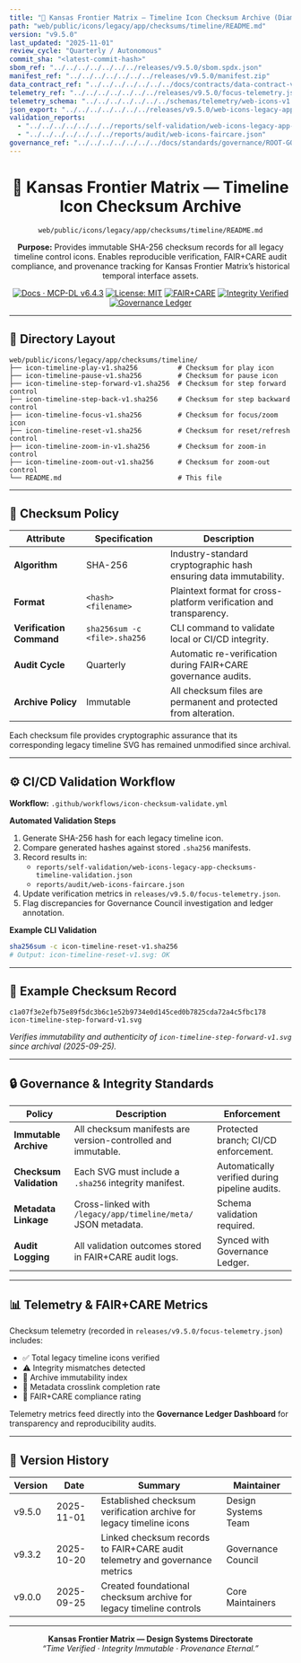 ```yaml
---
title: "🔐 Kansas Frontier Matrix — Timeline Icon Checksum Archive (Diamond⁹ Ω / Crown∞Ω Ultimate Certified)"
path: "web/public/icons/legacy/app/checksums/timeline/README.md"
version: "v9.5.0"
last_updated: "2025-11-01"
review_cycle: "Quarterly / Autonomous"
commit_sha: "<latest-commit-hash>"
sbom_ref: "../../../../../../../releases/v9.5.0/sbom.spdx.json"
manifest_ref: "../../../../../../../releases/v9.5.0/manifest.zip"
data_contract_ref: "../../../../../../../docs/contracts/data-contract-v3.json"
telemetry_ref: "../../../../../../../releases/v9.5.0/focus-telemetry.json"
telemetry_schema: "../../../../../../../schemas/telemetry/web-icons-v1.json"
json_export: "../../../../../../../releases/v9.5.0/web-icons-legacy-app-checksums-timeline.meta.json"
validation_reports:
  - "../../../../../../../reports/self-validation/web-icons-legacy-app-checksums-timeline-validation.json"
  - "../../../../../../../reports/audit/web-icons-faircare.json"
governance_ref: "../../../../../../../docs/standards/governance/ROOT-GOVERNANCE.md"
---
```


<div align="center">

# 🔐 Kansas Frontier Matrix — **Timeline Icon Checksum Archive**
`web/public/icons/legacy/app/checksums/timeline/README.md`

**Purpose:** Provides immutable SHA-256 checksum records for all legacy timeline control icons. Enables reproducible verification, FAIR+CARE audit compliance, and provenance tracking for Kansas Frontier Matrix’s historical temporal interface assets.

[![Docs · MCP-DL v6.4.3](https://img.shields.io/badge/Docs-MCP--DL%20v6.4.3-blue)](../../../../../../../docs/standards/markdown_rules.md)
[![License: MIT](https://img.shields.io/badge/License-MIT-green)](../../../../../../../LICENSE)
[![FAIR+CARE](https://img.shields.io/badge/FAIR%2BCARE-Compliant-orange)](../../../../../../../docs/standards/governance/ROOT-GOVERNANCE.md)
[![Integrity Verified](https://img.shields.io/badge/Integrity-Verified-critical)](../../../../../../../reports/audit/web-icons-faircare.json)
[![Governance Ledger](https://img.shields.io/badge/Governance-Ledger-Active-purple)](../../../../../../../docs/standards/governance/LEDGER.md)

</div>

---

## 📁 Directory Layout

```
web/public/icons/legacy/app/checksums/timeline/
├── icon-timeline-play-v1.sha256          # Checksum for play icon
├── icon-timeline-pause-v1.sha256         # Checksum for pause icon
├── icon-timeline-step-forward-v1.sha256  # Checksum for step forward control
├── icon-timeline-step-back-v1.sha256     # Checksum for step backward control
├── icon-timeline-focus-v1.sha256         # Checksum for focus/zoom icon
├── icon-timeline-reset-v1.sha256         # Checksum for reset/refresh control
├── icon-timeline-zoom-in-v1.sha256       # Checksum for zoom-in control
├── icon-timeline-zoom-out-v1.sha256      # Checksum for zoom-out control
└── README.md                             # This file
```

---

## 🧩 Checksum Policy

| Attribute | Specification | Description |
|------------|----------------|-------------|
| **Algorithm** | SHA-256 | Industry-standard cryptographic hash ensuring data immutability. |
| **Format** | `<hash>  <filename>` | Plaintext format for cross-platform verification and transparency. |
| **Verification Command** | `sha256sum -c <file>.sha256` | CLI command to validate local or CI/CD integrity. |
| **Audit Cycle** | Quarterly | Automatic re-verification during FAIR+CARE governance audits. |
| **Archive Policy** | Immutable | All checksum files are permanent and protected from alteration. |

Each checksum file provides cryptographic assurance that its corresponding legacy timeline SVG has remained unmodified since archival.

---

## ⚙️ CI/CD Validation Workflow

**Workflow:** `.github/workflows/icon-checksum-validate.yml`

**Automated Validation Steps**
1. Generate SHA-256 hash for each legacy timeline icon.  
2. Compare generated hashes against stored `.sha256` manifests.  
3. Record results in:  
   - `reports/self-validation/web-icons-legacy-app-checksums-timeline-validation.json`  
   - `reports/audit/web-icons-faircare.json`  
4. Update verification metrics in `releases/v9.5.0/focus-telemetry.json`.  
5. Flag discrepancies for Governance Council investigation and ledger annotation.

**Example CLI Validation**
```bash
sha256sum -c icon-timeline-reset-v1.sha256
# Output: icon-timeline-reset-v1.svg: OK
```

---

## 🧾 Example Checksum Record

```text
c1a07f3e2efb75e89f5dc3b6c1e52b9734e0d145ced0b7825cda72a4c5fbc178  icon-timeline-step-forward-v1.svg
```

*Verifies immutability and authenticity of `icon-timeline-step-forward-v1.svg` since archival (2025-09-25).*

---

## 🔒 Governance & Integrity Standards

| Policy | Description | Enforcement |
|--------|-------------|--------------|
| **Immutable Archive** | All checksum manifests are version-controlled and immutable. | Protected branch; CI/CD enforcement. |
| **Checksum Validation** | Each SVG must include a `.sha256` integrity manifest. | Automatically verified during pipeline audits. |
| **Metadata Linkage** | Cross-linked with `/legacy/app/timeline/meta/` JSON metadata. | Schema validation required. |
| **Audit Logging** | All validation outcomes stored in FAIR+CARE audit logs. | Synced with Governance Ledger. |

---

## 📊 Telemetry & FAIR+CARE Metrics

Checksum telemetry (recorded in `releases/v9.5.0/focus-telemetry.json`) includes:
- ✅ Total legacy timeline icons verified  
- ⚠️ Integrity mismatches detected  
- 🔐 Archive immutability index  
- 🧾 Metadata crosslink completion rate  
- 💠 FAIR+CARE compliance rating  

Telemetry metrics feed directly into the **Governance Ledger Dashboard** for transparency and reproducibility audits.

---

## 🧾 Version History

| Version | Date | Summary | Maintainer |
|----------|------|----------|-------------|
| v9.5.0 | 2025-11-01 | Established checksum verification archive for legacy timeline icons | Design Systems Team |
| v9.3.2 | 2025-10-20 | Linked checksum records to FAIR+CARE audit telemetry and governance metrics | Governance Council |
| v9.0.0 | 2025-09-25 | Created foundational checksum archive for legacy timeline controls | Core Maintainers |

---

<div align="center">

**Kansas Frontier Matrix — Design Systems Directorate**  
*“Time Verified · Integrity Immutable · Provenance Eternal.”*

</div>


